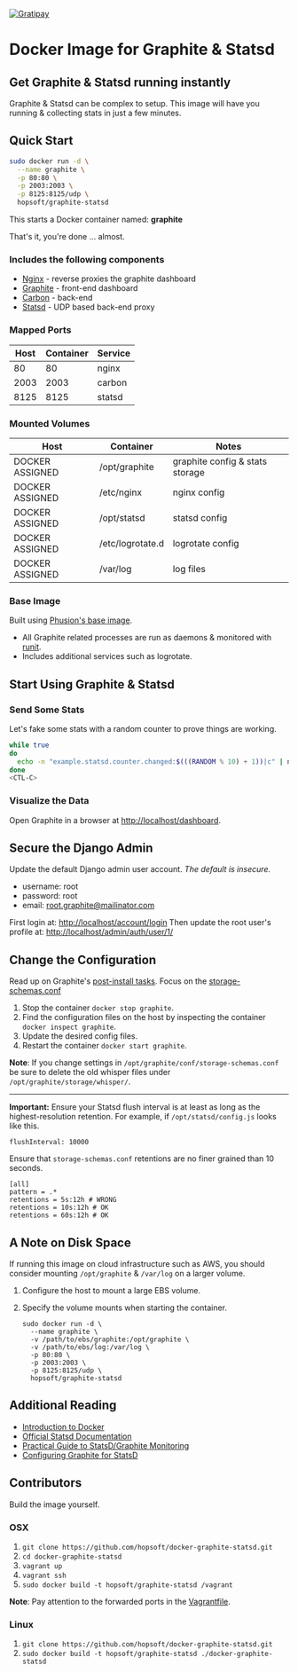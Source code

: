 [![Gratipay](//img.shields.io/gratipay/hopsoft.svg?style=flat)](https://gratipay.com/hopsoft/)

# Docker Image for Graphite & Statsd

## Get Graphite & Statsd running instantly

Graphite & Statsd can be complex to setup.
This image will have you running & collecting stats in just a few minutes.

## Quick Start

```sh
sudo docker run -d \
  --name graphite \
  -p 80:80 \
  -p 2003:2003 \
  -p 8125:8125/udp \
  hopsoft/graphite-statsd
```

This starts a Docker container named: **graphite**

That's it, you're done ... almost.

### Includes the following components

* [Nginx](http://nginx.org/) - reverse proxies the graphite dashboard
* [Graphite](http://graphite.readthedocs.org/en/latest/) - front-end dashboard
* [Carbon](http://graphite.readthedocs.org/en/latest/carbon-daemons.html) - back-end
* [Statsd](https://github.com/etsy/statsd/wiki) - UDP based back-end proxy

### Mapped Ports

| Host | Container | Service |
| ---- | --------- | ------- |
|   80 |        80 | nginx   |
| 2003 |      2003 | carbon  |
| 8125 |      8125 | statsd  |

### Mounted Volumes

| Host              | Container                  | Notes                           |
| ----------------- | -------------------------- | ------------------------------- |
| DOCKER ASSIGNED   | /opt/graphite              | graphite config & stats storage |
| DOCKER ASSIGNED   | /etc/nginx                 | nginx config                    |
| DOCKER ASSIGNED   | /opt/statsd                | statsd config                   |
| DOCKER ASSIGNED   | /etc/logrotate.d           | logrotate config                |
| DOCKER ASSIGNED   | /var/log                   | log files                       |

### Base Image

Built using [Phusion's base image](https://github.com/phusion/baseimage-docker).

* All Graphite related processes are run as daemons & monitored with [runit](http://smarden.org/runit/).
* Includes additional services such as logrotate.

## Start Using Graphite & Statsd

### Send Some Stats

Let's fake some stats with a random counter to prove things are working.

```sh
while true
do
  echo -n "example.statsd.counter.changed:$(((RANDOM % 10) + 1))|c" | nc -w 1 -u localhost 8125
done
<CTL-C>
```

### Visualize the Data

Open Graphite in a browser at [http://localhost/dashboard](http://localhost/dashboard).

## Secure the Django Admin

Update the default Django admin user account. _The default is insecure._

  * username: root
  * password: root
  * email: root.graphite@mailinator.com

First login at: [http://localhost/account/login](http://localhost/account/login)
Then update the root user's profile at: [http://localhost/admin/auth/user/1/](http://localhost/admin/auth/user/1/)

## Change the Configuration

Read up on Graphite's [post-install tasks](https://graphite.readthedocs.org/en/latest/install.html#post-install-tasks).
Focus on the [storage-schemas.conf](https://graphite.readthedocs.org/en/latest/config-carbon.html#storage-schemas-conf)

1. Stop the container `docker stop graphite`.
1. Find the configuration files on the host by inspecting the container `docker inspect graphite`.
1. Update the desired config files.
1. Restart the container `docker start graphite`.

**Note**: If you change settings in `/opt/graphite/conf/storage-schemas.conf`
be sure to delete the old whisper files under `/opt/graphite/storage/whisper/`.

---

**Important:** Ensure your Statsd flush interval is at least as long as the highest-resolution retention.
For example, if `/opt/statsd/config.js` looks like this.

```
flushInterval: 10000
```

Ensure that `storage-schemas.conf` retentions are no finer grained than 10 seconds.

```
[all]
pattern = .*
retentions = 5s:12h # WRONG
retentions = 10s:12h # OK
retentions = 60s:12h # OK
```

## A Note on Disk Space

If running this image on cloud infrastructure such as AWS,
you should consider mounting `/opt/graphite` & `/var/log` on a larger volume.

1. Configure the host to mount a large EBS volume.
1. Specify the volume mounts when starting the container.

    ```
    sudo docker run -d \
      --name graphite \
      -v /path/to/ebs/graphite:/opt/graphite \
      -v /path/to/ebs/log:/var/log \
      -p 80:80 \
      -p 2003:2003 \
      -p 8125:8125/udp \
      hopsoft/graphite-statsd
    ```

## Additional Reading

* [Introduction to Docker](http://docs.docker.io/#introduction)
* [Official Statsd Documentation](https://github.com/etsy/statsd/)
* [Practical Guide to StatsD/Graphite Monitoring](http://matt.aimonetti.net/posts/2013/06/26/practical-guide-to-graphite-monitoring/)
* [Configuring Graphite for StatsD](https://github.com/etsy/statsd/blob/master/docs/graphite.md)

## Contributors

Build the image yourself.

### OSX

1. `git clone https://github.com/hopsoft/docker-graphite-statsd.git`
1. `cd docker-graphite-statsd`
1. `vagrant up`
1. `vagrant ssh`
1. `sudo docker build -t hopsoft/graphite-statsd /vagrant`

**Note**: Pay attention to the forwarded ports in the [Vagrantfile](https://github.com/hopsoft/docker-graphite-statsd/blob/master/Vagrantfile).

### Linux

1. `git clone https://github.com/hopsoft/docker-graphite-statsd.git`
1. `sudo docker build -t hopsoft/graphite-statsd ./docker-graphite-statsd`
